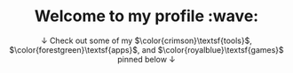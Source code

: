 <h1 align="center">
  Welcome to my profile :wave:
</h1>

<div align="center">

↓ Check out some of my $\color{crimson}\textsf{tools}$, $\color{forestgreen}\textsf{apps}$, and $\color{royalblue}\textsf{games}$ pinned below ↓

</div>
